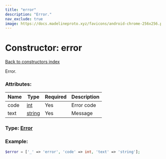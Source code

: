 ```yaml
---
title: "error"
description: "Error."
nav_exclude: true
image: https://docs.madelineproto.xyz/favicons/android-chrome-256x256.png
---
```

# Constructor: error  
[Back to constructors index](index.md)



Error.

### Attributes:

| Name     |    Type       | Required | Description |
|----------|---------------|----------|-------------|
|code|[int](../types/int.md) | Yes|Error code|
|text|[string](../types/string.md) | Yes|Message|



### Type: [Error](../types/Error.md)


### Example:

```php
$error = ['_' => 'error', 'code' => int, 'text' => 'string'];
```  

